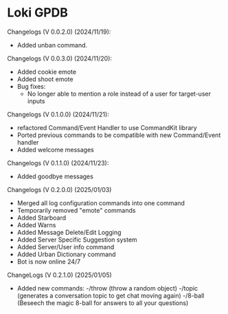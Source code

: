 # Loki GPDB

Changelogs (V 0.0.2.0) (2024/11/19): 
 - Added unban command.

Changelogs (V 0.0.3.0) (2024/11/20):
 - Added cookie emote
 - Added shoot emote
 - Bug fixes:
    - No longer able to mention a role instead of a user for target-user inputs

Changelogs (V 0.1.0.0) (2024/11/21):
- refactored Command/Event Handler to use CommandKit library
- Ported previous commands to be compatible with new Command/Event handler
- Added welcome messages

Changelogs (V 0.1.1.0) (2024/11/23):
- Added goodbye messages

Changelogs (V 0.2.0.0) (2025/01/03)
- Merged all log configuration commands into one command
- Temporarily removed "emote" commands
- Added Starboard
- Added Warns
- Added Message Delete/Edit Logging
- Added Server Specific Suggestion system
- Added Server/User info command
- Added Urban Dictionary command
- Bot is now online 24/7

ChangeLogs (V 0.2.1.0) (2025/01/05)
- Added new commands: 
  -/throw (throw a random object)
  -/topic (generates a conversation topic to get chat moving again)
  -/8-ball (Beseech the magic 8-ball for answers to all your questions)
